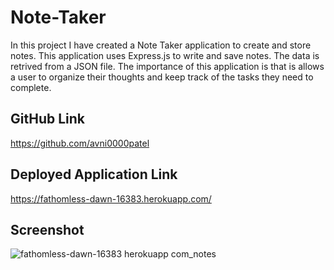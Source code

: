 # Note-Taker
In this project I have created a Note Taker application to create and store notes. This application uses Express.js to write and save notes. The data is retrived from a JSON file. The importance of this application is that is allows a user to organize their thoughts and keep track of the tasks they need to complete.
## GitHub Link
https://github.com/avni0000patel
## Deployed Application Link
https://fathomless-dawn-16383.herokuapp.com/
## Screenshot
![fathomless-dawn-16383 herokuapp com_notes](https://user-images.githubusercontent.com/104175474/185283343-ec69a1e2-bcb6-4bfa-81ff-5397f36292d5.png)
